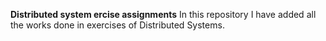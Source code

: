 **Distributed system ercise assignments**
In this repository I have added all the works done in exercises of Distributed Systems.
